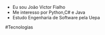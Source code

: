 - Eu sou João Victor Fialho
- Me interesso por Python,C# e Java
- Estudo Engenharia de Software pela Uepa

#Tecnologias
<!---

--->
